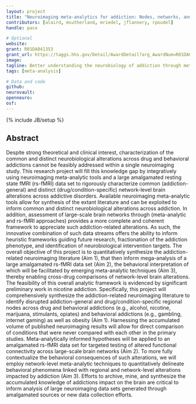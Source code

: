```yaml
---
layout: project
title: "Neuroimaging meta-analytics for addiction: Nodes, networks, and new heuristics"
contributors: [alaird, msutherland, mriedel, jflannery, rpoudel]
handle: pace

# Optional
website:
grant: R01DA041353
grant_url: https://taggs.hhs.gov/Detail/AwardDetail?arg_AwardNum=R01DA041353&arg_ProgOfficeCode=114
image:
tagline: Better understanding the neurobiology of addiction through meta-analysis.
tags: [meta-analysis]

# Data and code
github:
neurovault:
openneuro:
osf:
---
```

{% include JB/setup %}

## Abstract

Despite strong theoretical and clinical interest, characterization of the common and distinct neurobiological alterations across drug and behavioral addictions cannot be feasibly addressed within a single neuroimaging study. This research project will fill this knowledge gap by integratively using neuroimaging meta-analytic tools and a large amalgamated resting state fMRI (rs-fMRI) data set to rigorously characterize common (addiction- general) and distinct (drug/condition-specific) network-level brain alterations across addictive disorders. Available neuroimaging meta-analytic tools allow for synthesis of the extant literature and can be exploited to inform common and distinct neurobiological alterations across addiction. In addition, assessment of large-scale brain networks through (meta-analytic and rs-fMRI approaches) provides a more complete and coherent framework to appreciate such addiction-related alterations. As such, the innovative combination of such data streams offers the ability to inform heuristic frameworks guiding future research, fractionation of the addiction phenotype, and identification of neurobiological intervention targets. The overall objective of this project is to quantitatively synthesize the addiction-related neuroimaging literature (Aim 1), that then inform mega-analysis of a large amalgamated rs-fMRI data set (Aim 2), the behavioral interpretation of which will be facilitated by emerging meta-analytic techniques (Aim 3), thereby enabling cross-drug comparisons of network-level brain alterations. The feasibility of this overall analytic framework is evidenced by significant preliminary work in nicotine addiction. Specifically, this project will comprehensively synthesize the addiction-related neuroimaging literature to identify disrupted addiction-general and drug/condition-specific regional nodes across drug and behavioral addictions (e.g., alcohol, nicotine, marijuana, stimulants, opiates) and behavioral addictions (e.g., gambling, internet gaming) as well as obesity (Aim 1). Harnessing the accumulated volume of published neuroimaging results will allow for direct comparison of conditions that were never compared with each other in the primary studies. Meta-analytically informed hypotheses will be applied to an amalgamated rs-fMRI data set for targeted testing of altered functional connectivity across large-scale brain networks (Aim 2). To more fully contextualize the behavioral consequences of such alterations, we will employ network-level meta-analytic techniques to quantitatively delineate behavioral phenomena linked with regional and network-level alterations impacted by addiction (Aim 3). Efforts to archive, mine, and synthesize the accumulated knowledge of addictions impact on the brain are critical to inform analysis of large neuroimaging data sets generated through amalgamated sources or new data collection efforts.
